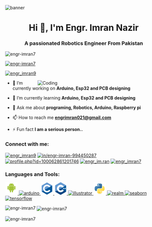 ![banner](https://github.com/Engr-imran7/Engr-imran7/assets/154506940/49e7a070-6252-4a41-a6b3-3679736b465e)
<h1 align="center">Hi 👋, I'm Engr. Imran Nazir</h1>
<h3 align="center">A passionated Robotics Engineer From Pakistan</h3>

<p align="left"> <img src="https://komarev.com/ghpvc/?username=engr-imran7&label=Profile%20views&color=0e75b6&style=flat" alt="engr-imran7" /> </p>

<p align="left"> <a href="https://github.com/ryo-ma/github-profile-trophy"><img src="https://github-profile-trophy.vercel.app/?username=engr-imran7" alt="engr-imran7" /></a> </p>

<p align="left"> <a href="https://twitter.com/engr_imran9" target="blank"><img src="https://img.shields.io/twitter/follow/engr_imran9?logo=twitter&style=for-the-badge" alt="engr_imran9" /></a> </p>

<img align="right" alt="Coding" width="400" src="https://cdn.dribbble.com/users/1162077/screenshots/3848914/programmer.gif">

- 🔭 I’m currently working on **Arduino, Esp32 and PCB designing**

- 🌱 I’m currently learning **Arduino, Esp32 and PCB designing**

- 💬 Ask me about **programing, Robotics, Arduino, Raspberry pi**

- 📫 How to reach me **engrimran021@gmail.com**

- ⚡ Fun fact **I am a serious person..**

<h3 align="left">Connect with me:</h3>
<p align="left">
<a href="https://twitter.com/engr_imran9" target="blank"><img align="center" src="https://raw.githubusercontent.com/rahuldkjain/github-profile-readme-generator/master/src/images/icons/Social/twitter.svg" alt="engr_imran9" height="30" width="40" /></a>
<a href="https://linkedin.com/in/in/engr-imran-994450287" target="blank"><img align="center" src="https://raw.githubusercontent.com/rahuldkjain/github-profile-readme-generator/master/src/images/icons/Social/linked-in-alt.svg" alt="in/engr-imran-994450287" height="30" width="40" /></a>
<a href="https://fb.com/profile.php?id=100062861201746" target="blank"><img align="center" src="https://raw.githubusercontent.com/rahuldkjain/github-profile-readme-generator/master/src/images/icons/Social/facebook.svg" alt="profile.php?id=100062861201746" height="30" width="40" /></a>
<a href="https://instagram.com/engr_im.ran" target="blank"><img align="center" src="https://raw.githubusercontent.com/rahuldkjain/github-profile-readme-generator/master/src/images/icons/Social/instagram.svg" alt="engr_im.ran" height="30" width="40" /></a>
<a href="https://www.youtube.com/c/engr_imran7" target="blank"><img align="center" src="https://raw.githubusercontent.com/rahuldkjain/github-profile-readme-generator/master/src/images/icons/Social/youtube.svg" alt="engr_imran7" height="30" width="40" /></a>
</p>

<h3 align="left">Languages and Tools:</h3>
<p align="left"> <a href="https://developer.android.com" target="_blank" rel="noreferrer"> <img src="https://raw.githubusercontent.com/devicons/devicon/master/icons/android/android-original-wordmark.svg" alt="android" width="40" height="40"/> </a> <a href="https://www.arduino.cc/" target="_blank" rel="noreferrer"> <img src="https://cdn.worldvectorlogo.com/logos/arduino-1.svg" alt="arduino" width="40" height="40"/> </a> <a href="https://www.cprogramming.com/" target="_blank" rel="noreferrer"> <img src="https://raw.githubusercontent.com/devicons/devicon/master/icons/c/c-original.svg" alt="c" width="40" height="40"/> </a> <a href="https://www.w3schools.com/cpp/" target="_blank" rel="noreferrer"> <img src="https://raw.githubusercontent.com/devicons/devicon/master/icons/cplusplus/cplusplus-original.svg" alt="cplusplus" width="40" height="40"/> </a> <a href="https://www.adobe.com/in/products/illustrator.html" target="_blank" rel="noreferrer"> <img src="https://www.vectorlogo.zone/logos/adobe_illustrator/adobe_illustrator-icon.svg" alt="illustrator" width="40" height="40"/> </a> <a href="https://www.python.org" target="_blank" rel="noreferrer"> <img src="https://raw.githubusercontent.com/devicons/devicon/master/icons/python/python-original.svg" alt="python" width="40" height="40"/> </a> <a href="https://realm.io/" target="_blank" rel="noreferrer"> <img src="https://raw.githubusercontent.com/bestofjs/bestofjs-webui/8665e8c267a0215f3159df28b33c365198101df5/public/logos/realm.svg" alt="realm" width="40" height="40"/> </a> <a href="https://seaborn.pydata.org/" target="_blank" rel="noreferrer"> <img src="https://seaborn.pydata.org/_images/logo-mark-lightbg.svg" alt="seaborn" width="40" height="40"/> </a> <a href="https://www.tensorflow.org" target="_blank" rel="noreferrer"> <img src="https://www.vectorlogo.zone/logos/tensorflow/tensorflow-icon.svg" alt="tensorflow" width="40" height="40"/> </a> </p>

<p><img align="left" src="https://github-readme-stats.vercel.app/api/top-langs?username=engr-imran7&show_icons=true&locale=en&layout=compact" alt="engr-imran7" /></p>

<p>&nbsp;<img align="center" src="https://github-readme-stats.vercel.app/api?username=engr-imran7&show_icons=true&locale=en" alt="engr-imran7" /></p>

<p><img align="center" src="https://github-readme-streak-stats.herokuapp.com/?user=engr-imran7&" alt="engr-imran7" /></p>
